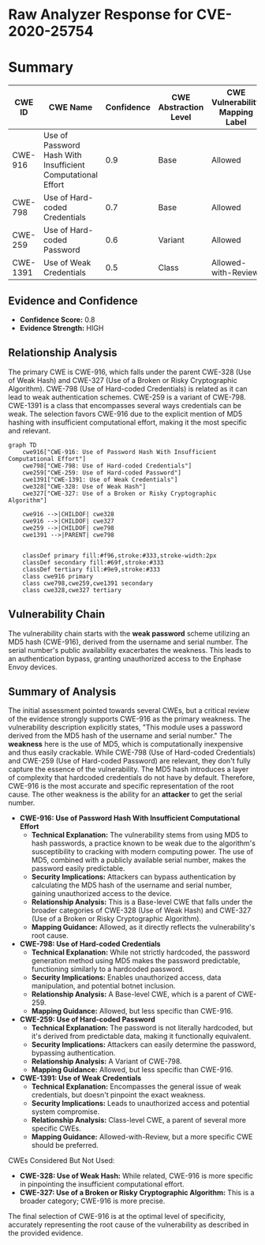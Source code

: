# Raw Analyzer Response for CVE-2020-25754

# Summary
| CWE ID | CWE Name | Confidence | CWE Abstraction Level | CWE Vulnerability Mapping Label | CWE-Vulnerability Mapping Notes |
|---|---|---|---|---|---|
| CWE-916 | Use of Password Hash With Insufficient Computational Effort | 0.9 | Base | Allowed | Primary CWE |
| CWE-798 | Use of Hard-coded Credentials | 0.7 | Base | Allowed | Secondary Candidate |
| CWE-259 | Use of Hard-coded Password | 0.6 | Variant | Allowed | Secondary Candidate |
| CWE-1391 | Use of Weak Credentials | 0.5 | Class | Allowed-with-Review | Secondary Candidate |

## Evidence and Confidence

*   **Confidence Score:** 0.8
*   **Evidence Strength:** HIGH

## Relationship Analysis
The primary CWE is CWE-916, which falls under the parent CWE-328 (Use of Weak Hash) and CWE-327 (Use of a Broken or Risky Cryptographic Algorithm). CWE-798 (Use of Hard-coded Credentials) is related as it can lead to weak authentication schemes. CWE-259 is a variant of CWE-798. CWE-1391 is a class that encompasses several ways credentials can be weak. The selection favors CWE-916 due to the explicit mention of MD5 hashing with insufficient computational effort, making it the most specific and relevant.

```mermaid
graph TD
    cwe916["CWE-916: Use of Password Hash With Insufficient Computational Effort"]
    cwe798["CWE-798: Use of Hard-coded Credentials"]
    cwe259["CWE-259: Use of Hard-coded Password"]
    cwe1391["CWE-1391: Use of Weak Credentials"]
    cwe328["CWE-328: Use of Weak Hash"]
    cwe327["CWE-327: Use of a Broken or Risky Cryptographic Algorithm"]
    
    cwe916 -->|CHILDOF| cwe328
    cwe916 -->|CHILDOF| cwe327
    cwe259 -->|CHILDOF| cwe798
    cwe1391 -->|PARENT| cwe798

    
    classDef primary fill:#f96,stroke:#333,stroke-width:2px
    classDef secondary fill:#69f,stroke:#333
    classDef tertiary fill:#9e9,stroke:#333
    class cwe916 primary
    class cwe798,cwe259,cwe1391 secondary
    class cwe328,cwe327 tertiary
```

## Vulnerability Chain
The vulnerability chain starts with the **weak password** scheme utilizing an MD5 hash (CWE-916), derived from the username and serial number. The serial number's public availability exacerbates the weakness. This leads to an authentication bypass, granting unauthorized access to the Enphase Envoy devices.

## Summary of Analysis
The initial assessment pointed towards several CWEs, but a critical review of the evidence strongly supports CWE-916 as the primary weakness. The vulnerability description explicitly states, "This module uses a password derived from the MD5 hash of the username and serial number." The **weakness** here is the use of MD5, which is computationally inexpensive and thus easily crackable. While CWE-798 (Use of Hard-coded Credentials) and CWE-259 (Use of Hard-coded Password) are relevant, they don't fully capture the essence of the vulnerability. The MD5 hash introduces a layer of complexity that hardcoded credentials do not have by default. Therefore, CWE-916 is the most accurate and specific representation of the root cause. The other weakness is the ability for an **attacker** to get the serial number.

*   **CWE-916: Use of Password Hash With Insufficient Computational Effort**
    *   **Technical Explanation:** The vulnerability stems from using MD5 to hash passwords, a practice known to be weak due to the algorithm's susceptibility to cracking with modern computing power. The use of MD5, combined with a publicly available serial number, makes the password easily predictable.
    *   **Security Implications:** Attackers can bypass authentication by calculating the MD5 hash of the username and serial number, gaining unauthorized access to the device.
    *   **Relationship Analysis:** This is a Base-level CWE that falls under the broader categories of CWE-328 (Use of Weak Hash) and CWE-327 (Use of a Broken or Risky Cryptographic Algorithm).
    *   **Mapping Guidance:** Allowed, as it directly reflects the vulnerability's root cause.
*   **CWE-798: Use of Hard-coded Credentials**
    *   **Technical Explanation:** While not strictly hardcoded, the password generation method using MD5 makes the password predictable, functioning similarly to a hardcoded password.
    *   **Security Implications:** Enables unauthorized access, data manipulation, and potential botnet inclusion.
    *   **Relationship Analysis:** A Base-level CWE, which is a parent of CWE-259.
    *   **Mapping Guidance:** Allowed, but less specific than CWE-916.
*   **CWE-259: Use of Hard-coded Password**
    *   **Technical Explanation:** The password is not literally hardcoded, but it's derived from predictable data, making it functionally equivalent.
    *   **Security Implications:** Attackers can easily determine the password, bypassing authentication.
    *   **Relationship Analysis:** A Variant of CWE-798.
    *   **Mapping Guidance:** Allowed, but less specific than CWE-916.
*   **CWE-1391: Use of Weak Credentials**
    *   **Technical Explanation:** Encompasses the general issue of weak credentials, but doesn't pinpoint the exact weakness.
    *   **Security Implications:** Leads to unauthorized access and potential system compromise.
    *   **Relationship Analysis:** Class-level CWE, a parent of several more specific CWEs.
    *   **Mapping Guidance:** Allowed-with-Review, but a more specific CWE should be preferred.

CWEs Considered But Not Used:

*   **CWE-328: Use of Weak Hash:** While related, CWE-916 is more specific in pinpointing the insufficient computational effort.
*   **CWE-327: Use of a Broken or Risky Cryptographic Algorithm:** This is a broader category; CWE-916 is more precise.

The final selection of CWE-916 is at the optimal level of specificity, accurately representing the root cause of the vulnerability as described in the provided evidence.